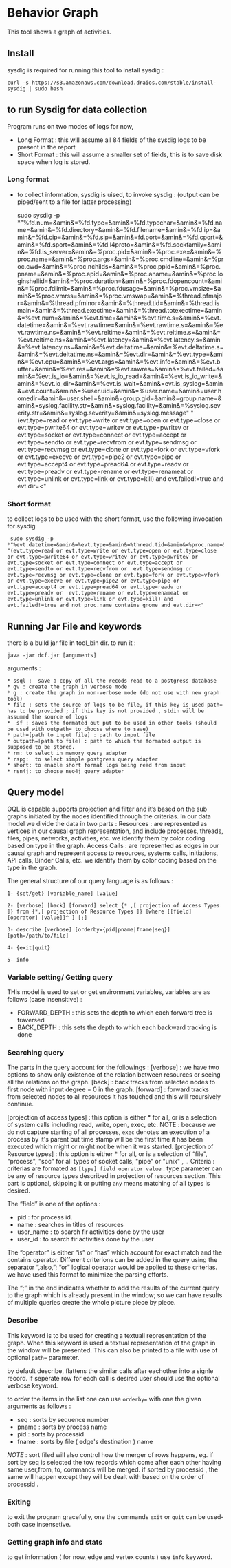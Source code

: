 # Behavior Graph 

This tool shows a graph of activities. 

## Install 
sysdig is required for running this tool to install sysdig : 
	
	curl -s https://s3.amazonaws.com/download.draios.com/stable/install-sysdig | sudo bash
	
## to run Sysdig for data collection  

Program runs on two modes of logs for now, 

* Long Format : this will assume all 84 fields of the sysdig logs to be present in the report 
* Short Format : this will assume a smaller set of fields, this is to save disk space when log is stored. 

### Long format

* to collect information, sysdig is uised, to invoke sysdig : (output can be piped/sent to a file for latter processing)

	sudo sysdig -p *"%fd.num=&amin&=%fd.type=&amin&=%fd.typechar=&amin&=%fd.name=&amin&=%fd.directory=&amin&=%fd.filename=&amin&=%fd.ip=&amin&=%fd.cip=&amin&=%fd.sip=&amin&=fd.port=&amin&=%fd.cport=&amin&=%fd.sport=&amin&=%fd.l4proto=&amin&=%fd.sockfamily=&amin&=%fd.is_server=&amin&=%proc.pid=&amin&=%proc.exe=&amin&=%proc.name=&amin&=%proc.args=&amin&=%proc.cmdline=&amin&=%proc.cwd=&amin&=%proc.nchilds=&amin&=%proc.ppid=&amin&=%proc.pname=&amin&=%proc.apid=&amin&=%proc.aname=&amin&=%proc.loginshellid=&amin&=%proc.duration=&amin&=%proc.fdopencount=&amin&=%proc.fdlimit=&amin&=%proc.fdusage=&amin&=%proc.vmsize=&amin&=%proc.vmrss=&amin&=%proc.vmswap=&amin&=%thread.pfmajor=&amin&=%thread.pfminor=&amin&=%thread.tid=&amin&=%thread.ismain=&amin&=%thread.exectime=&amin&=%thread.totexectime=&amin&=%evt.num=&amin&=%evt.time=&amin&=%evt.time.s=&amin&=%evt.datetime=&amin&=%evt.rawtime=&amin&=%evt.rawtime.s=&amin&=%evt.rawtime.ns=&amin&=%evt.reltime=&amin&=%evt.reltime.s=&amin&=%evt.reltime.ns=&amin&=%evt.latency=&amin&=%evt.latency.s=&amin&=%evt.latency.ns=&amin&=%evt.deltatime=&amin&=%evt.deltatime.s=&amin&=%evt.deltatime.ns=&amin&=%evt.dir=&amin&=%evt.type=&amin&=%evt.cpu=&amin&=%evt.args=&amin&=%evt.info=&amin&=%evt.buffer=&amin&=%evt.res=&amin&=%evt.rawres=&amin&=%evt.failed=&amin&=%evt.is_io=&amin&=%evt.is_io_read=&amin&=%evt.is_io_write=&amin&=%evt.io_dir=&amin&=%evt.is_wait=&amin&=evt.is_syslog=&amin&=evt.count=&amin&=%user.uid=&amin&=%user.name=&amin&=user.homedir=&amin&=user.shell=&amin&=group.gid=&amin&=group.name=&amin&=syslog.facility.str=&amin&=syslog.facility=&amin&=%syslog.severity.str=&amin&=syslog.severity=&amin&=syslog.message" "(evt.type=read or evt.type=write or evt.type=open or evt.type=close or evt.type=pwrite64 or evt.type=writev or evt.type=pwritev or evt.type=socket or evt.type=connect or evt.type=accept or  evt.type=sendto or evt.type=recvfrom or  evt.type=sendmsg or evt.type=recvmsg or evt.type=clone or evt.type=fork or evt.type=vfork or evt.type=execve or evt.type=pipe2 or evt.type=pipe or evt.type=accept4 or evt.type=pread64 or evt.type=readv or evt.type=preadv or  evt.type=rename or evt.type=renameat or evt.type=unlink or evt.type=link or evt.type=kill) and evt.failed!=true and evt.dir=<"
	
	
### Short format 

to collect logs to be used with the short format, use the following invocation for sysdig 

	 sudo sysdig -p *"%evt.datetime=&amin&=%evt.type=&amin&=%thread.tid=&amin&=%proc.name=&amin&=%proc.args=&amin&=%proc.cwd=&amin&=%proc.cmdline=&amin&=%proc.pname=&amin&=%proc.pid=&amin&=%proc.ppid=&amin&=%fd.cip=&amin&=%fd.cport=&amin&=%fd.directory=&amin&=%fd.filename=&amin&=fd.ip=&amin&=%fd.name=&amin&=%fd.num=&amin&=%fd.sip=&amin&=%fd.sockfamily=&amin&=%fd.sport=&amin&=%fd.type=&amin&=%fd.typechar=&amin&=%user.name=&amin&=%user.uid=&amin&=%evt.num=&amin&=%evt.args=&amin&=%user.shell" "(evt.type=read or evt.type=write or evt.type=open or evt.type=close or evt.type=pwrite64 or evt.type=writev or evt.type=pwritev or evt.type=socket or evt.type=connect or evt.type=accept or  evt.type=sendto or evt.type=recvfrom or  evt.type=sendmsg or evt.type=recvmsg or evt.type=clone or evt.type=fork or evt.type=vfork or evt.type=execve or evt.type=pipe2 or evt.type=pipe or evt.type=accept4 or evt.type=pread64 or evt.type=readv or evt.type=preadv or  evt.type=rename or evt.type=renameat or evt.type=unlink or evt.type=link or evt.type=kill) and evt.failed!=true and not proc.name contains gnome and evt.dir=<"
	 
	 
	
## Running Jar File and keywords

there is a build jar file in tool_bin dir. to run it :

	java -jar dcf.jar [arguments]
	
arguments : 

	* ssql :  save a copy of all the recods read to a postgress database
	* gv : create the graph in verbose mode
	* g : create the graph in non-verbose mode (do not use with new graph tool)
	* file : sets the source of logs to be file, if this key is used path= has to be provided ; if this key is not provided , stdin will be assumed the source of logs 
	*  sf : saves the formated out put to be used in other tools (should be used with outpath= to choose where to save)
	* path=[path to input file] : path to input file
	* outpath=[path to file] : path to which the formated output is supposed to be stored.
	* rm: to select in memory query adapter
	* rspg:  to select simple postgress query adapter
	* short: to enable short format logs being read from input 
	* rsn4j: to choose neo4j query adapter 
	
## Query model 


OQL is capable supports projection and filter and it’s based on the sub graphs initiated by the nodes identified through the criterias. 
In our data model we divide the data in two parts : 
	Resources : are represented as vertices in our causal graph representation, and include processes, threads, files, pipes, networks, activities, etc. we identify them by color coding based on type in the graph. 
	Access Calls : are represented as edges in our  causal graph and represent access to resources, systems calls, initiations, API calls, Binder Calls, etc. we identify them by color coding based on the type in the graph.

The general structure of our query language is as follows : 
	
	1- {set/get} [variable_name] [value]
	
	2- [verbose] [back] [forward] select {* ,[ projection of Access Types ]} from {*,[ projection of Resource Types ]} [where [[field] [operator] [value]]^ ] [;]
	
	3- describe [verbose] [orderby={pid|pname|fname|seq}] [path=/path/to/file]
	
	4- {exit|quit}
	
	5- info

### Variable setting/ Getting query

THis model is used to set or get environment variables, variables are as follows (case insensitive) : 
 
 * FORWARD_DEPTH : this sets the depth to which each forward tree is traversed 
 * BACK_DEPTH : this sets the depth to which each backward tracking is done 
 
 
### Searching query
The parts in the query account for the followings :
[verbose] : we have two options to show only existence of the relation between resources or seeing all the relations on the graph. 
[back] : back tracks from selected nodes to first node with input degree = 0 in the graph. 
[forward] : forward tracks from selected nodes to all resources it has touched and this will recursively continue. 

[projection of access types]  : this option is either * for all, or is a selection of system calls including read, write, open, exec, etc. NOTE : because we do not capture starting of all processes, `exec` denotes an execution of a process by it's parent but time stamp will be the first time it has been executed which might or might not be when it was started.
[projection of Resource types] : this option is either * for all, or is a selection of “file”, "process", "soc" for all types of socket calls, "pipe" or "unix"
, ..
Criteria : criterias are formated as `[type] field operator value` . 
type parameter can be any of resource types described in projection of resources section. This part is optional, skipping it or putting `any` means matching of all types is desired. 


The “field” is one of the options :
*  pid : for process id.
*  name : searches in titles of resources 
*  user_name : to search fir activities done by the user
*  user_id : to search fir activities done by the user


 The “operator” is either “is” or “has” which account for exact match and the contains operator. Different criterions can be added in the query using the separator “,also,”; “or” logical operator would be applied to these criterias. we have used this format to minimize the parsing efforts.  

The “;” in the end indicates whether to add the results of the current query to the graph which is already present in the window; so we can have results of multiple queries create the whole picture piece by piece. 

### Describe 

This keyword is to be used for creating a textuall representation of the graph. When this keyword is used a textual representation of the graph in the window will be presented. This can also be printed to a file with use of optional `path=` parameter. 

by default describe, flattens the similar calls after eachother into a signle record. if seperate row for each call is desired user should use the optional verbose keyword.  

to order the items in the list one can use `orderby=` with one the given arguments as follows : 

* seq : sorts by sequence number 
* pname : sorts by process name 
* pid : sorts by processid 
* fname : sorts by file ( edge's destination ) name 

*NOTE* : sort filed will also control how the merger of rows happens, eg. if sort by seq is selected the tow records which come after each other having same user,from, to, commands will be merged. if sorted by processid , the same will happen except they will be dealt with based on the order of processid .

### Exiting

to exit the program gracefully, one the commands `exit` or `quit` can be used- both case insensetive. 

### Getting graph info and stats

to get information ( for now, edge and vertex counts ) use `info` keyword.